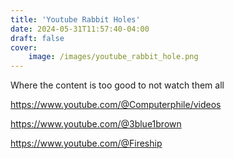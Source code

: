 ```yaml
---
title: 'Youtube Rabbit Holes'
date: 2024-05-31T11:57:40-04:00
draft: false
cover: 
    image: /images/youtube_rabbit_hole.png
---
```


Where the content is too good to not watch them all

https://www.youtube.com/@Computerphile/videos

https://www.youtube.com/@3blue1brown

https://www.youtube.com/@Fireship

